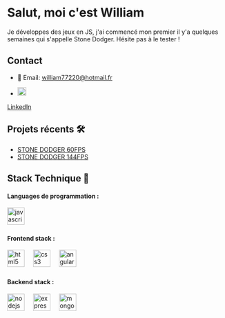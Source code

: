 # Salut, moi c'est William

Je développes des jeux en JS, j'ai commencé mon premier il y'a quelques semaines qui s'appelle Stone Dodger. Hésite pas à le tester !

## Contact
- 📧 Email: william77220@hotmail.fr
<div align="left">

- <img src="https://encrypted-tbn0.gstatic.com/images?q=tbn:ANd9GcSUH1gaG9wl4n7dYyzxcMOESd4jxqvz0LmyNA&s" height="20" alt="nodejs logo"  /> 

[LinkedIn](https://www.linkedin.com/in/william-mercier-pro/)
</div>

## Projets récents 🛠️

- [STONE DODGER 60FPS](https://mercierw.github.io/Stone-Dodger_version_60FPS/)
- [STONE DODGER 144FPS](https://mercierw.github.io/Stone-Dodger_version_144FPS/)

## Stack Technique 🌟

<h4 align="left">Languages de programmation :</h4>

<div align="left">
  <img src="https://cdn.jsdelivr.net/gh/devicons/devicon/icons/javascript/javascript-original.svg" height="40" alt="javascript logo"  />
  <img width="12" />
</div>


<h4 align="left">Frontend stack :</h4>

<div align="left">

  <img src="https://cdn.jsdelivr.net/gh/devicons/devicon/icons/html5/html5-original.svg" height="40" alt="html5 logo"  />
  <img width="12" />
  <img src="https://cdn.jsdelivr.net/gh/devicons/devicon/icons/css3/css3-original.svg" height="40" alt="css3 logo"  />
  <img width="12" />
      <img src="https://cdn.worldvectorlogo.com/logos/angular-icon.svg" height="40" alt="angular logo"  />
  <img width="12" />
</div>

###
</div>

<h4 align="left">Backend stack :</h4>

<div align="left">
  <img src="https://cdn.simpleicons.org/nodedotjs/339933" height="40" alt="nodejs logo"  />
  <img width="12" />
  <img src="https://skillicons.dev/icons?i=express" height="40" alt="express logo"  />
    <img width="12" />
<img src="https://cdn.worldvectorlogo.com/logos/mongodb-icon-2.svg" height="40" alt="mongodb logo"  />
  <img width="12" />
</div>